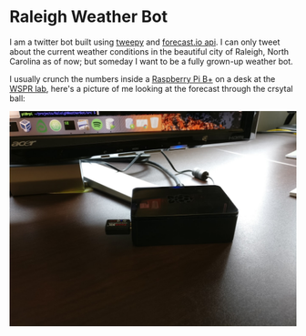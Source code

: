 # Raleigh Weather Bot


I am a twitter bot built using [tweepy](http://www.tweepy.org/) and [forecast.io api](https://darksky.net/dev/docs). I can only tweet about the current weather conditions in the beautiful city of Raleigh, North Carolina as of now; but someday I want to be a fully grown-up weather bot.

I usually crunch the numbers inside a [Raspberry Pi B+](https://www.raspberrypi.org/products/model-b-plus/) on a desk at the [WSPR lab](http://wspr.csc.ncsu.edu/), here's a picture of me looking at the forecast through the crsytal ball: 

![pi on desk](./_img/pi.jpg 'pi on desk')
